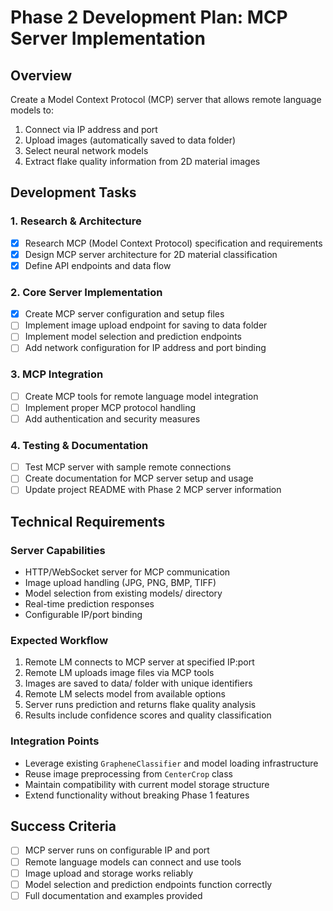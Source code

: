 # Phase 2 Development Plan: MCP Server Implementation

## Overview
Create a Model Context Protocol (MCP) server that allows remote language models to:
1. Connect via IP address and port
2. Upload images (automatically saved to data folder)
3. Select neural network models
4. Extract flake quality information from 2D material images

## Development Tasks

### 1. Research & Architecture
- [x] Research MCP (Model Context Protocol) specification and requirements
- [x] Design MCP server architecture for 2D material classification
- [x] Define API endpoints and data flow

### 2. Core Server Implementation
- [x] Create MCP server configuration and setup files
- [ ] Implement image upload endpoint for saving to data folder
- [ ] Implement model selection and prediction endpoints
- [ ] Add network configuration for IP address and port binding

### 3. MCP Integration
- [ ] Create MCP tools for remote language model integration
- [ ] Implement proper MCP protocol handling
- [ ] Add authentication and security measures

### 4. Testing & Documentation
- [ ] Test MCP server with sample remote connections
- [ ] Create documentation for MCP server setup and usage
- [ ] Update project README with Phase 2 MCP server information

## Technical Requirements

### Server Capabilities
- HTTP/WebSocket server for MCP communication
- Image upload handling (JPG, PNG, BMP, TIFF)
- Model selection from existing models/ directory
- Real-time prediction responses
- Configurable IP/port binding

### Expected Workflow
1. Remote LM connects to MCP server at specified IP:port
2. Remote LM uploads image files via MCP tools
3. Images are saved to data/ folder with unique identifiers
4. Remote LM selects model from available options
5. Server runs prediction and returns flake quality analysis
6. Results include confidence scores and quality classification

### Integration Points
- Leverage existing `GrapheneClassifier` and model loading infrastructure
- Reuse image preprocessing from `CenterCrop` class
- Maintain compatibility with current model storage structure
- Extend functionality without breaking Phase 1 features

## Success Criteria
- [ ] MCP server runs on configurable IP and port
- [ ] Remote language models can connect and use tools
- [ ] Image upload and storage works reliably
- [ ] Model selection and prediction endpoints function correctly
- [ ] Full documentation and examples provided